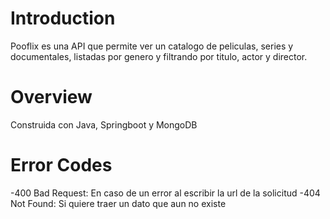 # Introduction 
Pooflix es una API que permite ver un catalogo de peliculas, series y documentales, listadas por genero y filtrando por titulo, actor y director.

# Overview
Construida con Java, Springboot y MongoDB

# Error Codes
-400 Bad Request: En caso de un error al escribir la url de la solicitud 
-404 Not Found: Si quiere traer un dato que aun no existe


